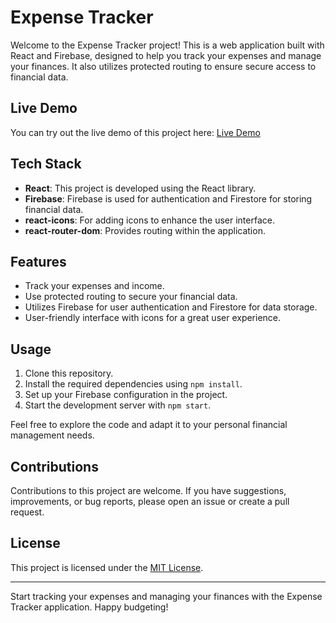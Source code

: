 # Expense Tracker

Welcome to the Expense Tracker project! This is a web application built with React and Firebase, designed to help you track your expenses and manage your finances. It also utilizes protected routing to ensure secure access to financial data.

## Live Demo
You can try out the live demo of this project here: [Live Demo](https://trackurdollars.vercel.app/)

## Tech Stack
- **React**: This project is developed using the React library.
- **Firebase**: Firebase is used for authentication and Firestore for storing financial data.
- **react-icons**: For adding icons to enhance the user interface.
- **react-router-dom**: Provides routing within the application.

## Features
- Track your expenses and income.
- Use protected routing to secure your financial data.
- Utilizes Firebase for user authentication and Firestore for data storage.
- User-friendly interface with icons for a great user experience.

## Usage
1. Clone this repository.
2. Install the required dependencies using `npm install`.
3. Set up your Firebase configuration in the project.
4. Start the development server with `npm start`.

Feel free to explore the code and adapt it to your personal financial management needs.

## Contributions
Contributions to this project are welcome. If you have suggestions, improvements, or bug reports, please open an issue or create a pull request.

## License
This project is licensed under the [MIT License](LICENSE).

---

Start tracking your expenses and managing your finances with the Expense Tracker application. Happy budgeting!

